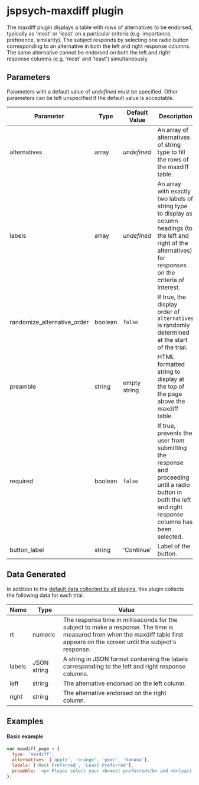 # jspsych-maxdiff plugin

The maxdiff plugin displays a table with rows of alternatives to be endorsed, typically as 'most' or 'least' on a particular criteria (e.g. importance, preference, similarity). The subject responds by selecting one radio button corresponding to an alternative in both the left and right response columns. The same alternative cannot be endorsed on both the left and right response columns (e.g. 'most' and 'least') simultaneously.

## Parameters

Parameters with a default value of *undefined* must be specified. Other parameters can be left unspecified if the default value is acceptable.

Parameter | Type | Default Value | Description
----------|------|---------------|------------
alternatives | array | *undefined* | An array of alternatives of string type to fill the rows of the maxdiff table.
labels | array | *undefined* | An array with exactly two labels of string type to display as column headings (to the left and right of the alternatives) for responses on the criteria of interest.
randomize_alternative_order | boolean | `false` | If true, the display order of `alternatives` is randomly determined at the start of the trial.
preamble | string | empty string | HTML formatted string to display at the top of the page above the maxdiff table.
required | boolean | `false` | If true, prevents the user from submitting the response and proceeding until a radio button in both the left and right response columns has been selected.
button_label | string |  'Continue' | Label of the button.


## Data Generated

In addition to the [default data collected by all plugins](overview#data-collected-by-plugins), this plugin collects the following data for each trial.

Name | Type | Value
-----|------|------
rt | numeric | The response time in milliseconds for the subject to make a response. The time is measured from when the maxdiff table first appears on the screen until the subject's response.
labels | JSON string | A string in JSON format containing the labels corresponding to the left and right response columns. 
left | string | The alternative endorsed on the left column.
right | string | The alternative endorsed on the right column.


## Examples

#### Basic example

```javascript
var maxdiff_page = {
  type: 'maxdiff',
  alternatives: ['apple', 'orange', 'pear', 'banana'],
  labels: ['Most Preferred', 'Least Preferred'],
  preamble: '<p> Please select your <b>most preferred</b> and <b>least preferred</b> fruits. </p>'
};
```